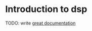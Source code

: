 # Introduction to dsp

TODO: write [great documentation](http://jacobian.org/writing/what-to-write/)
